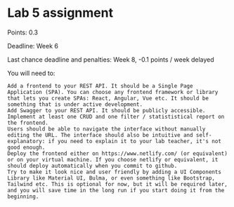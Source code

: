 # Lab 5 assignment

Points: 0.3

Deadline: Week 6

Last chance deadline and penalties: Week 8, -0.1 points / week delayed

You will need to:

    Add a frontend to your REST API. It should be a Single Page Application (SPA). You can choose any frontend framework or library that lets you create SPAs: React, Angular, Vue etc. It should be something that is under active development.
    Add Swagger to your REST API. It should be publicly accessible.
    Implement at least one CRUD and one filter / statististical report on the frontend.
    Users should be able to navigate the interface without manually editing the URL. The interface should also be intuitive and self-explanatory: if you need to explain it to your lab teacher, it's not good enough.
    Deploy the frontend either on https://www.netlify.com/ (or equivalent) or on your virtual machine. If you choose netlify or equivalent, it should deploy automatically when you commit to github.
    Try to make it look nice and user friendly by adding a UI Components Library like Material UI, Bulma, or even something like Bootstrap, Tailwind etc. This is optional for now, but it will be required later, and you will save time in the long run if you start doing it from the beginning.
